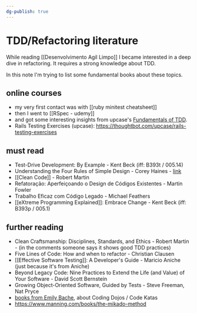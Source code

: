 ```yaml
---
dg-publish: true
---
```

# TDD/Refactoring literature

While reading [[Desenvolvimento Agil Limpo]] I became interested in a deep dive in refactoring. It requires a strong knowledge about TDD.

In this note I'm trying to list some fundamental books about these topics.

## online courses

- my very first contact was with [[ruby minitest cheatsheet]]
- then I went to [[RSpec - udemy]]
- and got some interesting insights from upcase's [Fundamentals of TDD](https://thoughtbot.com/upcase/fundamentals-of-tdd).
- Rails Testing Exercises (upcase): <https://thoughtbot.com/upcase/rails-testing-exercises>

## must read

- Test-Drive Development: By Example - Kent Beck (iff: B393t / 005.14)
- Understanding the Four Rules of Simple Design - Corey Haines - [link](https://leanpub.com/4rulesofsimpledesign)
- [[Clean Code]] - Robert Martin
- Refatoração: Aperfeiçoando o Design de Códigos Existentes - Martin Fowler
- Trabalho Eficaz com Código Legado - Michael Feathers
- [[eXtreme Programming Explained]]: Embrace Change - Kent Beck (iff: B393p / 005.1)


## further reading

- Clean Craftsmanship: Disciplines, Standards, and Ethics - Robert Martin - (in the comments someone says it shows good TDD practices)
- Five Lines of Code: How and when to refactor - Christian Clausen
- [[Effective Software Testing]]: A Developer's Guide - Maricio Aniche (just because it's from Aniche)
- Beyond Legacy Code: Nine Practices to Extend the Life (and Value) of Your Software - David Scott Bernstein
- Growing Object-Oriented Software, Guided by Tests - Steve Freeman, Nat Pryce
- [books from Emily Bache](https://leanpub.com/b/codekatas#bundle-page-mocks-fakes-stubs), about Coding Dojos / Code Katas
- https://www.manning.com/books/the-mikado-method


